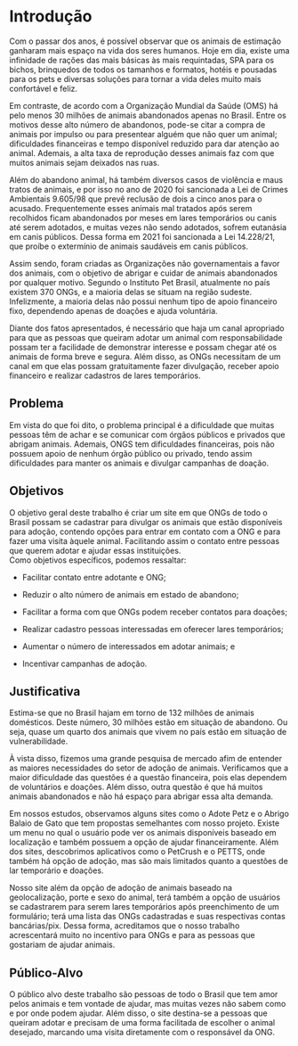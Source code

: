 # Introdução

Com o passar dos anos, é possível observar que os animais de estimação ganharam mais espaço na vida dos seres humanos. Hoje em dia, existe uma infinidade de rações das mais básicas às mais requintadas, SPA para os bichos, brinquedos de todos os tamanhos e formatos, hotéis e pousadas para os pets e diversas soluções para tornar a vida deles muito mais confortável e feliz. <br>

Em contraste, de acordo com a Organização Mundial da Saúde (OMS) há pelo menos 30 milhões de animais abandonados apenas no Brasil. Entre os motivos desse alto número de abandonos, pode-se citar a compra de animais por impulso ou para presentear alguém que não quer um animal; dificuldades financeiras e tempo disponível reduzido para dar atenção ao animal. Ademais, a alta taxa de reprodução desses animais faz com que muitos animais sejam deixados nas ruas. <br>

Além do abandono animal, há também diversos casos de violência e maus tratos de animais, e por isso no ano de 2020 foi sancionada a Lei de Crimes Ambientais 9.605/98 que prevê reclusão de dois a cinco anos para o acusado. Frequentemente esses animais mal tratados após serem recolhidos ficam abandonados por meses em lares temporários ou canis até serem adotados, e muitas vezes não sendo adotados, sofrem eutanásia em canis públicos. Dessa forma em 2021 foi sancionada a Lei 14.228/21, que proíbe o extermínio de animais saudáveis em canis públicos. <br>

Assim sendo, foram criadas as Organizações não governamentais a favor dos animais, com o objetivo de abrigar e cuidar de animais abandonados por qualquer motivo. Segundo o Instituto Pet Brasil, atualmente no país existem 370 ONGs, e a maioria delas se situam na região sudeste. Infelizmente, a maioria delas não possui nenhum tipo de apoio financeiro fixo, dependendo apenas de doações e ajuda voluntária. <br>

Diante dos fatos apresentados, é necessário que haja um canal apropriado para que as pessoas que queiram adotar um animal com responsabilidade possam ter a facilidade de demonstrar interesse e possam chegar até os animais de forma breve e segura. Além disso, as ONGs necessitam de um canal em que elas possam gratuitamente fazer divulgação, receber apoio financeiro e realizar cadastros de lares temporários. <br>

## Problema
Em vista do que foi dito, o problema principal é a dificuldade que muitas pessoas têm de achar e se comunicar com órgãos públicos e privados que abrigam animais. Ademais, ONGS tem dificuldades financeiras, pois não possuem apoio de nenhum órgão público ou privado, tendo assim dificuldades para manter os animais e divulgar campanhas de doação. 

## Objetivos

O objetivo geral deste trabalho é criar um site em que ONGs de todo o Brasil possam se cadastrar para divulgar os animais que estão disponíveis para adoção, contendo opções para entrar em contato com a ONG e para fazer uma visita àquele animal. Facilitando assim o contato entre pessoas que querem adotar e ajudar essas instituições.<br>
Como objetivos específicos, podemos ressaltar: 

- Facilitar contato entre adotante e ONG; 

- Reduzir o alto número de animais em estado de abandono; 

- Facilitar a forma com que ONGs podem receber contatos para doações; 

- Realizar cadastro pessoas interessadas em oferecer lares temporários; 

- Aumentar o número de interessados em adotar animais; e 

- Incentivar campanhas de adoção. 


## Justificativa

Estima-se que no Brasil hajam em torno de 132 milhões de animais domésticos. Deste número, 30 milhões estão em situação de abandono. Ou seja, quase um quarto dos animais que vivem no país estão em situação de vulnerabilidade.  <br>

À vista disso, fizemos uma grande pesquisa de mercado afim de entender as maiores necessidades do setor de adoção de animais. Verificamos que a maior dificuldade das questões é a questão financeira, pois elas dependem de voluntários e doações. Além disso, outra questão é que há muitos animais abandonados e não há espaço para abrigar essa alta demanda.  <br>

Em nossos estudos, observamos alguns sites como o Adote Petz e o Abrigo Balaio de Gato que tem propostas semelhantes com nosso projeto. Existe um menu no qual o usuário pode ver os animais disponíveis baseado em localização e também possuem a opção de ajudar financeiramente. Além dos sites, descobrimos aplicativos como o PetCrush e o PETTS, onde também há opção de adoção, mas são mais limitados quanto a questões de lar temporário e doações. <br>

Nosso site além da opção de adoção de animais baseado na geolocalização, porte e sexo do animal, terá também a opção de usuários se cadastrarem para serem lares temporários após preenchimento de um formulário; terá uma lista das ONGs cadastradas e suas respectivas contas bancárias/pix. Dessa forma, acreditamos que o nosso trabalho acrescentará muito no incentivo para ONGs e para as pessoas que gostariam de ajudar animais. <br>

## Público-Alvo

O público alvo deste trabalho são pessoas de todo o Brasil que tem amor pelos animais e tem vontade de ajudar, mas muitas vezes não sabem como e por onde podem ajudar. Além disso, o site destina-se a pessoas que queiram adotar e precisam de uma forma facilitada de escolher o animal desejado, marcando uma visita diretamente com o responsável da ONG. 
